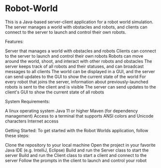 # Robot-World

This is a Java-based server-client application for a robot world simulation. The server manages a world with obstacles and robots, and clients can connect to the server to launch and control their own robots.


Features:

Server that manages a world with obstacles and robots
Clients can connect to the server to launch and control their own robots
Robots can move around the world, shoot, and interact with other robots and obstacles
The server keeps track of all robots and their statuses, and can broadcast messages to all clients
The world can be displayed in a GUI, and the server can send updates to the GUI to show the current state of the world
For every robot that joins the server, information about previously-launched robots is sent to the client and is visible
The server can send updates to the client's GUI to show the current state of all robots



System Requirements:

A linux operating system
Java 11 or higher
Maven (for dependency management)
Access to a terminal that supports ANSI colors and Unicode characters
Internet access



Getting Started:
To get started with the Robot Worlds application, follow these steps:

Clone the repository to your local machine
Open the project in your favorite Java IDE (e.g. IntelliJ, Eclipse)
Build and run the Server class to start the server
Build and run the Client class to start a client and connect to the server
Follow the prompts in the client to launch and control your robot


